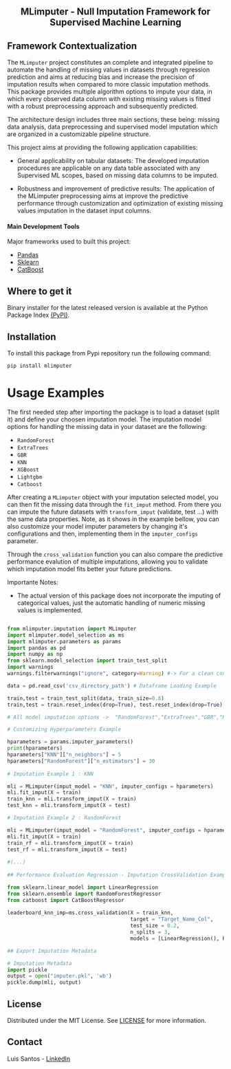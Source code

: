 <br>
<p align="center">
  <h2 align="center"> MLimputer - Null Imputation Framework for Supervised Machine Learning
  <br>
  
## Framework Contextualization <a name = "ta"></a>

The `MLimputer` project constitutes an complete and integrated pipeline to automate the handling of missing values in datasets through regression prediction and aims at reducing bias and increase the precision of imputation results when compared to more classic imputation methods.
This package provides multiple algorithm options to impute your data, in which every observed data column with existing missing values is fitted with a robust preprocessing approach and subsequently predicted.

The architecture design includes three main sections, these being: missing data analysis, data preprocessing and supervised model imputation which are organized in a customizable pipeline structure.

This project aims at providing the following application capabilities:

* General applicability on tabular datasets: The developed imputation procedures are applicable on any data table associated with any Supervised ML scopes, based on missing data columns to be imputed.
    
* Robustness and improvement of predictive results: The application of the MLimputer preprocessing aims at improve the predictive performance through customization and optimization of existing missing values imputation in the dataset input columns. 
   
#### Main Development Tools <a name = "pre1"></a>

Major frameworks used to built this project: 

* [Pandas](https://pandas.pydata.org/)
* [Sklearn](https://scikit-learn.org/stable/)
* [CatBoost](https://catboost.ai/)
    
## Where to get it <a name = "ta"></a>
    
Binary installer for the latest released version is available at the Python Package Index [(PyPI)](https://pypi.org/project/mlimputer/).   

## Installation  

To install this package from Pypi repository run the following command:

```
pip install mlimputer
```

# Usage Examples
    
The first needed step after importing the package is to load a dataset (split it) and define your choosen imputation model.
The imputation model options for handling the missing data in your dataset are the following:
* `RandomForest`
* `ExtraTrees`
* `GBR`
* `KNN`
* `XGBoost`
* `Lightgbm`
* `Catboost`

After creating a `MLimputer` object with your imputation selected model, you can then fit the missing data through the `fit_imput` method. From there you can impute the future datasets with `transform_imput` (validate, test ...) with the same data properties. Note, as it shows in the example bellow, you can also customize your model imputer parameters by changing it's configurations and then, implementing them in the `imputer_configs` parameter.

Through the `cross_validation` function you can also compare the predictive performance evalution of multiple imputations, allowing you to validate which imputation model fits better your future predictions.

Importante Notes:

* The actual version of this package does not incorporate the imputing of categorical values, just the automatic handling of numeric missing values is implemented.

```py

from mlimputer.imputation import MLimputer
import mlimputer.model_selection as ms
import mlimputer.parameters as params
import pandas as pd
import numpy as np
from sklearn.model_selection import train_test_split
import warnings
warnings.filterwarnings("ignore", category=Warning) #-> For a clean console

data = pd.read_csv('csv_directory_path') # Dataframe Loading Example

train,test = train_test_split(data, train_size=0.8)
train,test = train.reset_index(drop=True), test.reset_index(drop=True) # <- Required

# All model imputation options ->  "RandomForest","ExtraTrees","GBR","KNN","XGBoost","Lightgbm","Catboost"

# Customizing Hyperparameters Example

hparameters = params.imputer_parameters()
print(hparameters)
hparameters["KNN"]["n_neighbors"] = 5
hparameters["RandomForest"]["n_estimators"] = 30
    
# Imputation Example 1 : KNN

mli = MLimputer(imput_model = "KNN", imputer_configs = hparameters)
mli.fit_imput(X = train)
train_knn = mli.transform_imput(X = train)
test_knn = mli.transform_imput(X = test)

# Imputation Example 2 : RandomForest

mli = MLimputer(imput_model = "RandomForest", imputer_configs = hparameters)
mli.fit_imput(X = train)
train_rf = mli.transform_imput(X = train)
test_rf = mli.transform_imput(X = test)
    
#(...)
    
## Performance Evaluation Regression - Imputation CrossValidation Example

from sklearn.linear_model import LinearRegression
from sklearn.ensemble import RandomForestRegressor
from catboost import CatBoostRegressor
        
leaderboard_knn_imp=ms.cross_validation(X = train_knn,
                                        target = "Target_Name_Col", 
                                        test_size = 0.2,
                                        n_splits = 3,
                                        models = [LinearRegression(), RandomForestRegressor(), CatBoostRegressor()])

## Export Imputation Metadata

# Imputation Metadata
import pickle 
output = open("imputer.pkl", 'wb')
pickle.dump(mli, output)

```  
    
## License

Distributed under the MIT License. See [LICENSE](https://github.com/TsLu1s/TSForecasting/blob/main/LICENSE) for more information.

## Contact 
 
Luis Santos - [LinkedIn](https://www.linkedin.com/in/lu%C3%ADsfssantos/)
